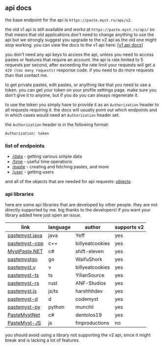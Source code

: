 ## api docs

the base endpoint for the api is `https://paste.myst.rs/api/v2`.

the old v1 api is still available and works at `https://paste.myst.rs/api/` so that means that old applications don't need to change anything to use the api but we strongly suggest you upgrade to the v2 api as the old one might stop working. you can view the docs to the v1 api here: [[v1 api docs]](/api-docs/v1)

you don't need any api keys to access the api, unless you need to access pastes or features that require an account. the api is rate limited to 5 requests per second, after exceeding the rate limit your requests will get a `429 (too many requests)` response code. if you need to do more requests than that contact me.

to get private pastes, edit pastes, or anything like that you need to use a token. you can get your token on your profile settings page. make sure you don't give it to anyone, but if you do you can always regenerate it.

to use the token you simply have to provide it as an `Authorization` header to all requests requiring it. the docs will usually point out which endpoints and in which cases would need an `Authorization` header set.

the `Authorization` header is in the following format:
```
Authorization: token
```

### list of endpoints

* [/data](/api-docs/data) - getting various simple data
* [/time](/api-docs/time) - useful time operations
* [/paste](/api-docs/paste) - creating and fetching pastes, and more
* [/user](/api-docs/user) - getting users

and all of the objects that are needed for api requests: [objects](/api-docs/objects)

### api libraries

here are some api libraries that are developed by other people. they are not directly supported by me. big thanks to the developers! if you want your library added here just open an issue.

| link                                                                | language   | author          | supports v2 |
|---------------------------------------------------------------------|------------|-----------------|-------------|
| [pastemyst.java](https://github.com/YeffyCodeGit/pastemyst.java)    | java       | Yeff            | yes         |
| [pastemyst-cpp](https://github.com/billyeatcookies/pastemyst-cpp)   | c++        | billyeatcookies | yes         |
| [MystPaste.NET](https://github.com/shift-eleven/MystPaste.NET)      | c#         | shift-eleven    | yes         |
| [pastemystgo](https://github.com/WaifuShork/pastemystgo)            | go         | WaifuShork      | yes         |
| [pastemyst.v](https://github.com/billyateallcookies/pastemyst.v)    | v          | billyeatcookies | yes         |
| [pastemyst-ts](https://github.com/YilianSource/pastemyst-ts)        | ts         | YilianSource    | yes         |
| [pastemyst-rs](https://github.com/ANF/pastemyst-rs)                 | rust       | ANF-Studios     | yes         |
| [pastemyst.js](https://github.com/harshhhdev/pastemyst.js)          | js/ts      | harshhhdev      | yes         |
| [pastemyst-d](https://github.com/CodeMyst/pastemyst-d)              | d          | codemyst        | yes         |
| [pastemyst-py](https://github.com/Dmunch04/pastemyst-py)            | python     | munchii         | yes         |
| [PasteMystNet](https://github.com/dentolos19/PasteMystNet)          | c#         | dentolos19      | yes         |
| [PasteMyst-JS](https://github.com/FleshMobProductions/PasteMyst-JS) | js         | fmproductions   | no          |


you should avoid using a library not supporting the v2 api, since it might break and is lacking a lot of features.
